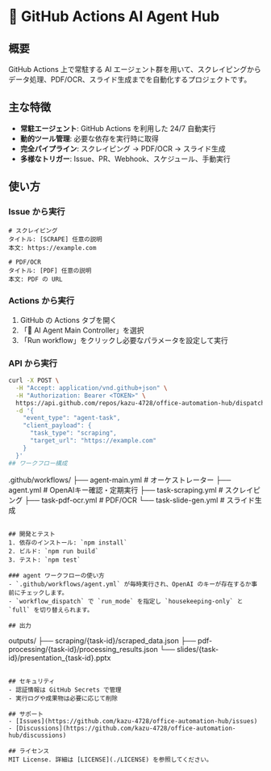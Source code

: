 # 🤖 GitHub Actions AI Agent Hub

## 概要
GitHub Actions 上で常駐する AI エージェント群を用いて、スクレイピングからデータ処理、PDF/OCR、スライド生成までを自動化するプロジェクトです。

## 主な特徴
- **常駐エージェント**: GitHub Actions を利用した 24/7 自動実行
- **動的ツール管理**: 必要な依存を実行時に取得
- **完全パイプライン**: スクレイピング → PDF/OCR → スライド生成
- **多様なトリガー**: Issue、PR、Webhook、スケジュール、手動実行

## 使い方

### Issue から実行
```
# スクレイピング
タイトル: [SCRAPE] 任意の説明
本文: https://example.com

# PDF/OCR
タイトル: [PDF] 任意の説明
本文: PDF の URL
```

### Actions から実行
1. GitHub の Actions タブを開く  
2. 「🤖 AI Agent Main Controller」を選択  
3. 「Run workflow」をクリックし必要なパラメータを設定して実行  

### API から実行
```bash
curl -X POST \
  -H "Accept: application/vnd.github+json" \
  -H "Authorization: Bearer <TOKEN>" \
  https://api.github.com/repos/kazu-4728/office-automation-hub/dispatches \
  -d '{
    "event_type": "agent-task",
    "client_payload": {
      "task_type": "scraping",
      "target_url": "https://example.com"
    }
  }'
## ワークフロー構成
```
.github/workflows/
├── agent-main.yml      # オーケストレーター
├── agent.yml           # OpenAIキー確認・定期実行
├── task-scraping.yml   # スクレイピング
├── task-pdf-ocr.yml    # PDF/OCR
└── task-slide-gen.yml  # スライド生成
```

## 開発とテスト
1. 依存のインストール: `npm install`
2. ビルド: `npm run build`
3. テスト: `npm test`

### agent ワークフローの使い方
- `.github/workflows/agent.yml` が毎時実行され、OpenAI のキーが存在するか事前にチェックします。
- `workflow_dispatch` で `run_mode` を指定し `housekeeping-only` と `full` を切り替えられます。

## 出力
```
outputs/
├── scraping/{task-id}/scraped_data.json
├── pdf-processing/{task-id}/processing_results.json
└── slides/{task-id}/presentation_{task-id}.pptx
```

## セキュリティ
- 認証情報は GitHub Secrets で管理
- 実行ログや成果物は必要に応じて削除

## サポート
- [Issues](https://github.com/kazu-4728/office-automation-hub/issues)
- [Discussions](https://github.com/kazu-4728/office-automation-hub/discussions)

## ライセンス
MIT License. 詳細は [LICENSE](./LICENSE) を参照してください。

